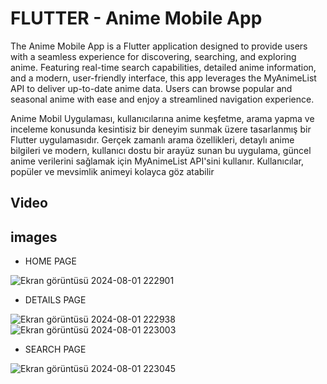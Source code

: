# FLUTTER - Anime Mobile App
The Anime Mobile App is a Flutter application designed to provide users with a seamless experience for discovering, searching, and exploring anime. Featuring real-time search capabilities, detailed anime information, and a modern, user-friendly interface, this app leverages the MyAnimeList API to deliver up-to-date anime data. Users can browse popular and seasonal anime with ease and enjoy a streamlined navigation experience.

Anime Mobil Uygulaması, kullanıcılarına anime keşfetme, arama yapma ve inceleme konusunda kesintisiz bir deneyim sunmak üzere tasarlanmış bir Flutter uygulamasıdır. Gerçek zamanlı arama özellikleri, detaylı anime bilgileri ve modern, kullanıcı dostu bir arayüz sunan bu uygulama, güncel anime verilerini sağlamak için MyAnimeList API'sini kullanır. Kullanıcılar, popüler ve mevsimlik animeyi kolayca göz atabilir 

## Video


## images 

- HOME PAGE
  
![Ekran görüntüsü 2024-08-01 222901](https://github.com/user-attachments/assets/d2023bf5-dfab-4af0-a631-cd24c4664dd3)

- DETAILS PAGE
   
![Ekran görüntüsü 2024-08-01 222938](https://github.com/user-attachments/assets/5598c94a-3ff9-4b74-a534-6df26943127f)
![Ekran görüntüsü 2024-08-01 223003](https://github.com/user-attachments/assets/b141ad4d-3e94-4d80-ab0a-047a957cc206)

- SEARCH PAGE

![Ekran görüntüsü 2024-08-01 223045](https://github.com/user-attachments/assets/95698cd8-61a5-4070-8989-914f1c8594e5)
